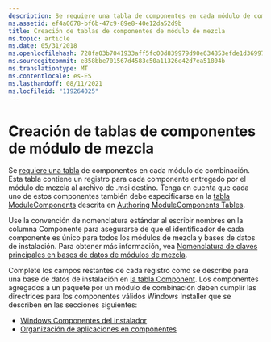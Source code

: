```yaml
---
description: Se requiere una tabla de componentes en cada módulo de combinación.
ms.assetid: ef4a0678-bf6b-47c9-89e8-40e12da52d9b
title: Creación de tablas de componentes de módulo de mezcla
ms.topic: article
ms.date: 05/31/2018
ms.openlocfilehash: 728fa03b7041933aff5fc00d839979d90e634853efde1d369970c116367b4637
ms.sourcegitcommit: e858bbe701567d4583c50a11326e42d7ea51804b
ms.translationtype: MT
ms.contentlocale: es-ES
ms.lasthandoff: 08/11/2021
ms.locfileid: "119264025"
---
```

# <a name="authoring-merge-module-component-tables"></a>Creación de tablas de componentes de módulo de mezcla

Se [requiere una tabla](component-table.md) de componentes en cada módulo de combinación. Esta tabla contiene un registro para cada componente entregado por el módulo de mezcla al archivo de .msi destino. Tenga en cuenta que cada uno de estos componentes también debe especificarse en la [tabla ModuleComponents](modulecomponents-table.md) descrita en [Authoring ModuleComponents Tables](authoring-modulecomponents-tables.md).

Use la convención de nomenclatura estándar al escribir nombres en la columna Componente para asegurarse de que el identificador de cada componente es único para todos los módulos de mezcla y bases de datos de instalación. Para obtener más información, vea [Nomenclatura de claves principales en bases de datos de módulos de mezcla](naming-primary-keys-in-merge-module-databases.md).

Complete los campos restantes de cada registro como se describe para una base de datos de instalación en [la tabla Component](component-table.md). Los componentes agregados a un paquete por un módulo de combinación deben cumplir las directrices para los componentes válidos Windows Installer que se describen en las secciones siguientes:

-   [Windows Componentes del instalador](windows-installer-components.md)
-   [Organización de aplicaciones en componentes](organizing-applications-into-components.md)

 

 



